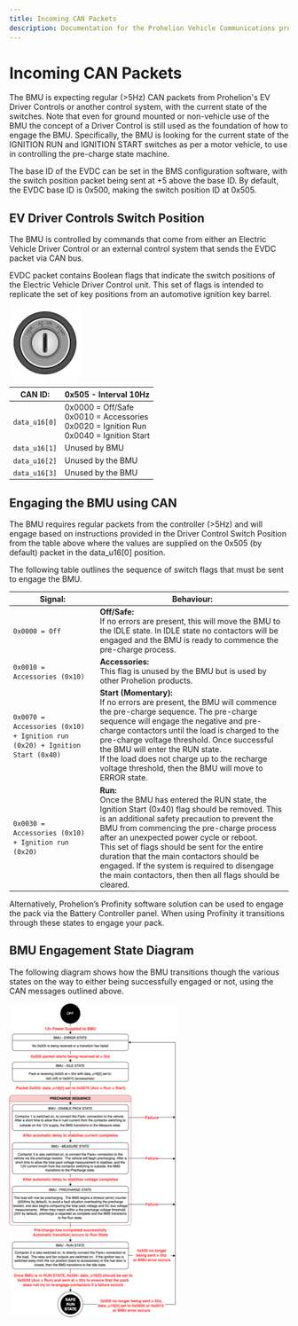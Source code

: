 ```yaml
---
title: Incoming CAN Packets
description: Documentation for the Prohelion Vehicle Communications protocol
---
```


# Incoming CAN Packets

The BMU is expecting regular (>5Hz) CAN packets from Prohelion's EV Driver Controls or another control system, with the current state of the switches. Note that even for ground mounted or non-vehicle use of the BMU the concept of a Driver Control is still used as the foundation of how to engage the BMU. Specifically, the BMU is looking for the current state of the IGNITION RUN and IGNITION START switches as per a motor vehicle, to use in controlling the pre-charge state machine.  

The base ID of the EVDC can be set in the BMS configuration software, with the switch position packet being sent at +5 above the base ID.  By default, the EVDC base ID is 0x500, making the switch position ID at 0x505.

## EV Driver Controls Switch Position

The BMU is controlled by commands that come from either an Electric Vehicle Driver Control or an external control system that sends the EVDC packet via CAN bus.

EVDC packet contains Boolean flags that indicate the switch positions of the Electric Vehicle Driver Control unit. This set of flags is intended to replicate the set of key positions from an automotive ignition key barrel. 

![Key Positions Diagram](images/EV_Driver_CSP.png)

| CAN ID:       | 0x505 - Interval 10Hz                                                                               | 
|---------------|-----------------------------------------------------------------------------------------------------|
| `data_u16[0]` | 0x0000 = Off/Safe <br >0x0010 = Accessories <br> 0x0020 = Ignition Run <br> 0x0040 = Ignition Start |
| `data_u16[1]` | Unused by BMU                                                                                       | 
| `data_u16[2]` | Unused by the BMU                                                                                   | 
| `data_u16[3]` | Unused by the BMU                                                                                   | 
  
## Engaging the BMU using CAN

The BMU requires regular packets from the controller (>5Hz) and will engage based on instructions provided in the Driver Control Switch Position from the table above where the values are supplied on the 0x505 (by default) packet in the data_u16[0] position.

The following table outlines the sequence of switch flags that must be sent to engage the BMU.

| Signal:                                                                            | Behaviour: |
|------------------------------------------------------------------------------------|------------|
| `0x0000 = Off`                                                                     | __Off/Safe:__ <br> If no errors are present, this will move the BMU to the IDLE state. In IDLE state no contactors will be engaged and the BMU is ready to commence the pre-charge process.                                                               |
| `0x0010 = Accessories (0x10)`                                                      | __Accessories:__ <br> This flag is unused by the BMU but is used by other Prohelion products.                                     |
| `0x0070 = Accessories (0x10) + Ignition run (0x20) + Ignition Start (0x40)`| __Start (Momentary):__ <br> If no errors are present, the BMU will commence the pre-charge sequence. The pre-charge sequence will engage the negative and pre-charge contactors until the load is charged to the pre-charge voltage threshold. Once successful the BMU will enter the RUN state. <br>If the load does not charge up to the recharge voltage threshold, then the BMU will move to ERROR state.                                                                                            |
| `0x0030 = Accessories (0x10) + Ignition run (0x20)`                            | __Run:__ <br> Once the BMU has entered the RUN state, the Ignition Start (0x40) flag should be removed. This is an additional safety precaution to prevent the BMU from commencing the pre-charge process after an unexpected power cycle or reboot.<br>This set of flags should be sent for the entire duration that the main contactors should be engaged. If the system is required to disengage the main contactors, then then all flags should be cleared.                             |

Alternatively, Prohelion’s Profinity software solution can be used to engage the pack via the Battery Controller panel.  When using Profinity it transitions through these states to engage your pack.

## BMU Engagement State Diagram 

The following diagram shows how the BMU transitions though the various states on the way to either being successfully engaged or not, using the CAN messages outlined above.

![BMU Enagement State Diagram](images/BMU_Engagement_State_Diagram.png)